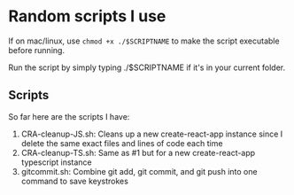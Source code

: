 # Random scripts I use

If on mac/linux, use `chmod +x ./$SCRIPTNAME` to make the script executable before running.

Run the script by simply typing ./$SCRIPTNAME if it's in your current folder.

## Scripts

So far here are the scripts I have:

1. CRA-cleanup-JS.sh: Cleans up a new create-react-app instance since I delete the same exact files and lines of code each time
2. CRA-cleanup-TS.sh: Same as #1 but for a new create-react-app typescript instance
3. gitcommit.sh: Combine git add, git commit, and git push into one command to save keystrokes
